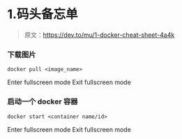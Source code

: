 # 1.码头备忘单

> 原文：<https://dev.to/mu/1-docker-cheat-sheet-4a4k>

### 下载图片

```
docker pull <image_name> 
```

Enter fullscreen mode Exit fullscreen mode

### 启动一个 docker 容器

```
docker start <container name/id> 
```

Enter fullscreen mode Exit fullscreen mode